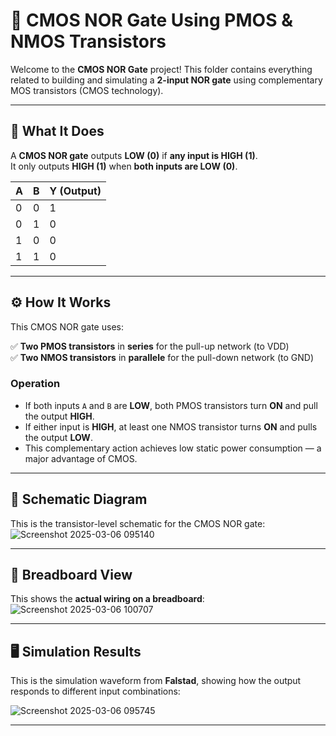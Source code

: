# 🚪 CMOS NOR Gate Using PMOS & NMOS Transistors

Welcome to the **CMOS NOR Gate** project! This folder contains everything related to building and simulating a **2-input NOR gate** using complementary MOS transistors (CMOS technology).

---

## 📝 What It Does

A **CMOS NOR gate** outputs **LOW (0)** if **any input is HIGH (1)**.  
It only outputs **HIGH (1)** when **both inputs are LOW (0)**.

| A | B | Y (Output) |
|--|--|--|
| 0 | 0 | 1 |
| 0 | 1 | 0 |
| 1 | 0 | 0 |
| 1 | 1 | 0 |

---

## ⚙️ How It Works

This CMOS NOR gate uses:

✅ **Two PMOS transistors** in **series** for the pull-up network (to VDD)  
✅ **Two NMOS transistors** in **parallele** for the pull-down network (to GND)  

### Operation

- If both inputs `A` and `B` are **LOW**, both PMOS transistors turn **ON** and pull the output **HIGH**.
- If either input is **HIGH**, at least one NMOS transistor turns **ON** and pulls the output **LOW**.
- This complementary action achieves low static power consumption — a major advantage of CMOS.

---

## 📐 Schematic Diagram

This is the transistor-level schematic for the CMOS NOR gate:
![Screenshot 2025-03-06 095140](https://github.com/user-attachments/assets/574b4075-35ae-4393-8bf0-e0efd97f9bc5)

---

## 🔌 Breadboard View

This shows the **actual wiring on a breadboard**:
![Screenshot 2025-03-06 100707](https://github.com/user-attachments/assets/84c0b9c7-d719-405d-97cf-b8e93a1745cc)


---

## 🖥️ Simulation Results

This is the simulation waveform from **Falstad**, showing how the output responds to different input combinations:

![Screenshot 2025-03-06 095745](https://github.com/user-attachments/assets/c308160b-d424-4e7b-a00b-fdbef9e2c084)

---


